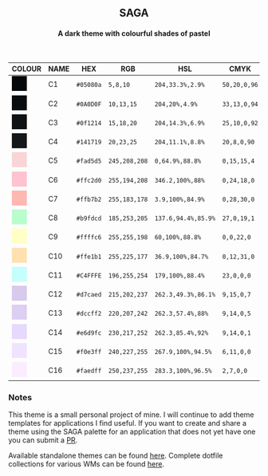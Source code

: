 <h2 align="center">
	SAGA </br>
	
</h2> 
<h4 align="center">A dark theme with colourful shades of pastel </br> </h4> </br>
<div align="center">

|                                 COLOUR                                        | NAME     | HEX       | RGB             | HSL             | CMYK               |  
| ----------------------------------------------------------------------- | -------- | --------- | --------------- | --------------- | ------------------ |
| ![#05080a](assets/palette/05080a.png)      | C1    | `#05080a` | `5,8,10` | `204,33.3%,2.9%` | `50,20,0,96`  |
| ![#0A0D0F](assets/palette/0A0D0F.png)    | C2 | `#0A0D0F` | `10,13,15`    | `204,20%,4.9%`  | `33,13,0,94` |
| ![#0f1214](assets/palette/0f1214.png)    |  C3 | `#0f1214` | `15,18,20`    | `204,14.3%,6.9%`  | `25,10,0,92` |
| ![#141719](assets/palette/141719.png)      |  C4 | `#141719` | `20,23,25` | `204,11.1%,8.8%`   | `20,8,0,90` |
| ![#fad5d5](assets/palette/fad5d5.png)     | C5      | `#fad5d5` | `245,208,208` | `0,64.9%,88.8%` | `0,15,15,4` |
| ![#ffc2d0](assets/palette/ffc2d0.png)    | C6  | `#ffc2d0` | `255,194,208` | `346.2,100%,88%` | `0,24,18,0`  |
| ![#ffb7b2](assets/palette/ffb7b2.png)    | C7    | `#ffb7b2` | `255,183,178` | `3.9,100%,84.9%` | `0,28,30,0`  |
| ![#b9fdcd](assets/palette/b9fdcd.png)     | C8  | `#b9fdcd` | `185,253,205` | `137.6,94.4%,85.9%` | `27,0,19,1`  |
| ![#ffffc6](assets/palette/ffffc6.png)   | C9 | `#ffffc6` | `255,255,198` | `60,100%,88.8%` | `0,0,22,0` |
| ![#ffe1b1](assets/palette/ffe1b1.png)   | C10 | `#ffe1b1` | `255,225,177` | `36.9,100%,84.7%` | `0,12,31,0` |
| ![#C4FFFE](assets/palette/C4FFFE.png)     | C11      | `#C4FFFE` | `196,255,254` | `179,100%,88.4%` | `23,0,0,0` |
| ![#d7caed](assets/palette/d7caed.png)    | C12   | `#d7caed` | `215,202,237` | `262.3,49.3%,86.1%`  | `9,15,0,7` |
| ![#dccff2](assets/palette/dccff2.png)    | C13   | `#dccff2` | `220,207,242` | `262.3,57.4%,88%`  | `9,14,0,5` |
| ![#e6d9fc](assets/palette/e6d9fc.png)   | C14  | `#e6d9fc` | `230,217,252` | `262.3,85.4%,92%`  | `9,14,0,1`  |
| ![#f0e3ff](assets/palette/f0e3ff.png)    | C15  | `#f0e3ff` | `240,227,255` | `267.9,100%,94.5%` | `6,11,0,0` |
| ![#faedff](assets/palette/faedff.png)     | C16   | `#faedff` | `250,237,255` | `283.3,100%,96.5%` | `2,7,0,0`  |

</div>	

### Notes
This theme is a small personal project of mine. I will continue to add theme templates for applications I find useful. If you want to create and share a theme using the SAGA palette for an application that does not yet have one you can submit a [PR](https://github.com/SAGAtheme/SAGA/pulls). 

Available standalone themes can be found [here](https://github.com/SAGAtheme).
Complete dotfile collections for various WMs can be found [here](https://github.com/SAGAtheme/Showcase). 

